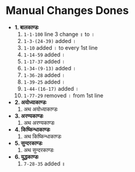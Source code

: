# Manual Changes Dones

- **1. बालकाण्डः**
  1. `1-1-100` line 3 change ॥ to ।
  1. `1-3-(24-39)` added ।
  1. `1-10` added । to every 1st line
  1. `1-14-59` added ।
  1. `1-17-37` added ।
  1. `1-34-(9-13)` added ।
  1. `1-36-28` added ।
  1. `1-39-25` added ।
  1. `1-44-(16-17)` added ।
  1. `1-77-29` removed । from 1st line
- **2. अयोध्याकाण्डः**
  1. अथ अयोध्याकाण्डः
- **3. अरण्यकाण्डः**
  1. अथ अरण्यकाण्डः
- **4. किष्किन्धाकाण्डः**
  1. अथ किष्किन्धाकाण्डः
- **5. सुन्दरकाण्डः**
  1. अथ सुन्दरकाण्डः
- **6. युद्धकाण्डः**
  1. `7-28-35` added ॥
